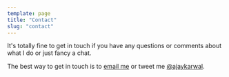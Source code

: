 ```yaml
---
template: page
title: "Contact"
slug: "contact"
---
```


It's totally fine to get in touch if you have any questions or comments about what I do or just fancy a chat.

The best way to get in touch is to <a href="mailto:ajaykarwal@gmail.com">email me</a> or tweet me <a href="http://www.twitter.com/ajaykarwal" target="_blank" title="Tweet at me">@ajaykarwal</a>.
